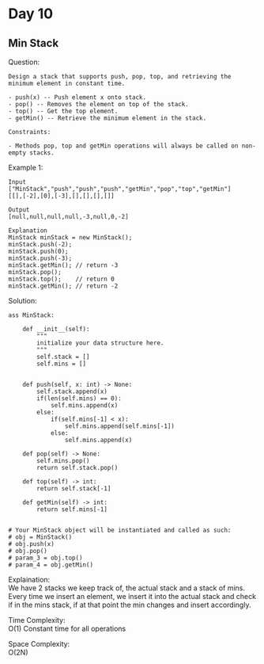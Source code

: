 # Day 10

## Min Stack

Question:  
```
Design a stack that supports push, pop, top, and retrieving the minimum element in constant time.

- push(x) -- Push element x onto stack.
- pop() -- Removes the element on top of the stack.
- top() -- Get the top element.
- getMin() -- Retrieve the minimum element in the stack.

Constraints:

- Methods pop, top and getMin operations will always be called on non-empty stacks.

```

Example 1:  
```
Input
["MinStack","push","push","push","getMin","pop","top","getMin"]
[[],[-2],[0],[-3],[],[],[],[]]

Output
[null,null,null,null,-3,null,0,-2]

Explanation
MinStack minStack = new MinStack();
minStack.push(-2);
minStack.push(0);
minStack.push(-3);
minStack.getMin(); // return -3
minStack.pop();
minStack.top();    // return 0
minStack.getMin(); // return -2
```


Solution: 

```python3
ass MinStack:

    def __init__(self):
        """
        initialize your data structure here.
        """
        self.stack = []
        self.mins = []
        

    def push(self, x: int) -> None:
        self.stack.append(x)
        if(len(self.mins) == 0):
            self.mins.append(x)
        else:
            if(self.mins[-1] < x):
                self.mins.append(self.mins[-1])
            else:
                self.mins.append(x)

    def pop(self) -> None:
        self.mins.pop()
        return self.stack.pop()

    def top(self) -> int:
        return self.stack[-1]

    def getMin(self) -> int:
        return self.mins[-1]


# Your MinStack object will be instantiated and called as such:
# obj = MinStack()
# obj.push(x)
# obj.pop()
# param_3 = obj.top()
# param_4 = obj.getMin()
```

Explaination:  
We have 2 stacks we keep track of, the actual stack and a stack of mins.  
Every time we insert an element, we insert it into the actual stack and check if in the mins stack, if at that point the min changes and insert accordingly.  

Time Complexity:  
O(1) Constant time for all operations

Space Complexity:  
O(2N)
